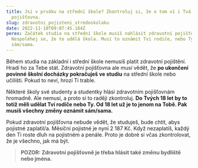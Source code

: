 ```yaml
---
title: Jsi v prváku na střední škole? Zkontroluj si, že o tom ví i Tvá zdravotní
  pojišťovna.
slug: zdravotni_pojisteni_stredoskolaku
date: 2022-11-10T09:07:45.184Z
perex: Začátek studia na střední škole musíš nahlásit zdravotní pojišťovně.
  Nespoléhej se, že to udělá škola. Musí to oznámit Tví rodiče, nebo Ty
  sám/sama.
---
```

Během studia na základní i střední škole nemusíš platit zdravotní pojištění. Hradí ho za Tebe stát. Zdravotní pojišťovna ale musí vědět, že **po ukončení povinné školní docházky pokračuješ ve studiu** na střední škole nebo učilišti. Pokud to neví, hrozí Ti trable.

Některé školy své studenty a studentky hlásí zdravotním pojišťovnám hromadně. Ale nemusí, a proto si to raději zkontroluj. **Do Tvých 18 let by to totiž měli udělat Tví rodiče nebo Ty. Od 18 let už je to jenom na Tobě. Pak musíš všechny změny oznámit sám/sama.** 

Pokud zdravotní pojišťovna nebude vědět, že studuješ, bude chtít, abys pojistné zaplatil/a. Měsíční pojistné je nyní 2 187 Kč. Když nezaplatíš, každý den Ti roste dluh na pojistném a penále. Proto je dobré si včas zkontrolovat, že je všechno, jak má být. 

> **POZOR: Zdravotní pojišťovně je třeba hlásit také změnu bydliště nebo jména.**